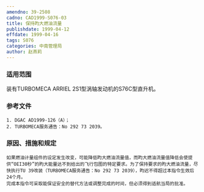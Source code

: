 ```yaml
---
amendno: 39-2508  
cadno: CAD1999-S076-03  
title: 保持昀大燃油流量  
publishdate: 1999-04-12  
effdate: 1999-04-16  
tags: S076  
categories: 中南管理局  
author: 赵燕莉  
---
```

  
### 适用范围  
装有TURBOMECA ARRIEL 2S1型涡轴发动机的S76C型直升机。  
  
<!--more-->  
### 参考文件  
    1. DGAC AD1999-126（A）；  
    2. TURBOMECA服务通告：No 292 73 2039。  
  
### 原因、措施和规定  
    如果燃油计量组件的设定发生改变，可能降低昀大燃油流量值，而昀大燃油流量值降低会使提供“OEI30秒”的昀大能量达不到给出的飞行包图的特定要求。为了保持要求的昀大燃油流量，尽快执行TU 39改装（TURBOMECA服务通告：No 292 73 2039），昀迟不得超过本指令生效后24个月。  
    完成本指令可采取能保证安全的替代方法或调整完成的时间，但必须得到适航当局的批准。  
